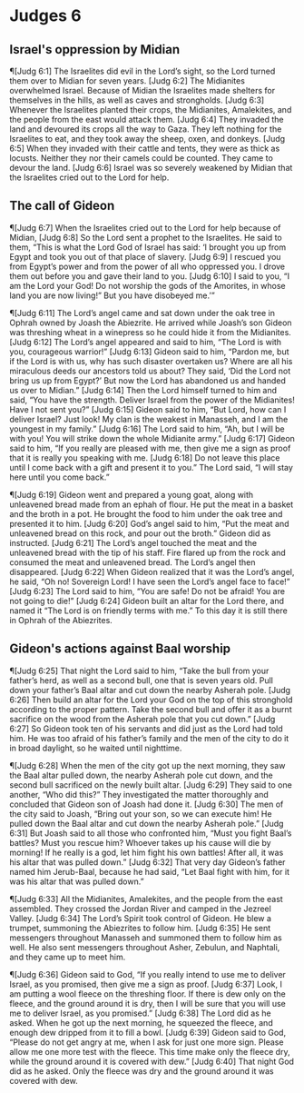 # Judges 6

## Israel's oppression by Midian
¶[Judg 6:1] The Israelites did evil in the Lord’s sight, so the Lord turned them over to Midian for seven years.
[Judg 6:2] The Midianites overwhelmed Israel. Because of Midian the Israelites made shelters for themselves in the hills, as well as caves and strongholds.
[Judg 6:3] Whenever the Israelites planted their crops, the Midianites, Amalekites, and the people from the east would attack them.
[Judg 6:4] They invaded the land and devoured its crops all the way to Gaza. They left nothing for the Israelites to eat, and they took away the sheep, oxen, and donkeys.
[Judg 6:5] When they invaded with their cattle and tents, they were as thick as locusts. Neither they nor their camels could be counted. They came to devour the land.
[Judg 6:6] Israel was so severely weakened by Midian that the Israelites cried out to the Lord for help.

## The call of Gideon
¶[Judg 6:7] When the Israelites cried out to the Lord for help because of Midian,
[Judg 6:8] So the Lord sent a prophet to the Israelites. He said to them, “This is what the Lord God of Israel has said: ‘I brought you up from Egypt and took you out of that place of slavery.
[Judg 6:9] I rescued you from Egypt’s power and from the power of all who oppressed you. I drove them out before you and gave their land to you.
[Judg 6:10] I said to you, “I am the Lord your God! Do not worship the gods of the Amorites, in whose land you are now living!” But you have disobeyed me.’”

¶[Judg 6:11] The Lord’s angel came and sat down under the oak tree in Ophrah owned by Joash the Abiezrite. He arrived while Joash’s son Gideon was threshing wheat in a winepress so he could hide it from the Midianites.
[Judg 6:12] The Lord’s angel appeared and said to him, “The Lord is with you, courageous warrior!”
[Judg 6:13] Gideon said to him, “Pardon me, but if the Lord is with us, why has such disaster overtaken us? Where are all his miraculous deeds our ancestors told us about? They said, ‘Did the Lord not bring us up from Egypt?’ But now the Lord has abandoned us and handed us over to Midian.”
[Judg 6:14] Then the Lord himself turned to him and said, “You have the strength. Deliver Israel from the power of the Midianites! Have I not sent you?”
[Judg 6:15] Gideon said to him, “But Lord, how can I deliver Israel? Just look! My clan is the weakest in Manasseh, and I am the youngest in my family.”
[Judg 6:16] The Lord said to him, “Ah, but I will be with you! You will strike down the whole Midianite army.”
[Judg 6:17] Gideon said to him, “If you really are pleased with me, then give me a sign as proof that it is really you speaking with me.
[Judg 6:18] Do not leave this place until I come back with a gift and present it to you.” The Lord said, “I will stay here until you come back.”

¶[Judg 6:19] Gideon went and prepared a young goat, along with unleavened bread made from an ephah of flour. He put the meat in a basket and the broth in a pot. He brought the food to him under the oak tree and presented it to him.
[Judg 6:20] God’s angel said to him, “Put the meat and unleavened bread on this rock, and pour out the broth.” Gideon did as instructed.
[Judg 6:21] The Lord’s angel touched the meat and the unleavened bread with the tip of his staff. Fire flared up from the rock and consumed the meat and unleavened bread. The Lord’s angel then disappeared.
[Judg 6:22] When Gideon realized that it was the Lord’s angel, he said, “Oh no! Sovereign Lord! I have seen the Lord’s angel face to face!”
[Judg 6:23] The Lord said to him, “You are safe! Do not be afraid! You are not going to die!”
[Judg 6:24] Gideon built an altar for the Lord there, and named it “The Lord is on friendly terms with me.” To this day it is still there in Ophrah of the Abiezrites.

## Gideon's actions against Baal worship
¶[Judg 6:25] That night the Lord said to him, “Take the bull from your father’s herd, as well as a second bull, one that is seven years old. Pull down your father’s Baal altar and cut down the nearby Asherah pole.
[Judg 6:26] Then build an altar for the Lord your God on the top of this stronghold according to the proper pattern. Take the second bull and offer it as a burnt sacrifice on the wood from the Asherah pole that you cut down.”
[Judg 6:27] So Gideon took ten of his servants and did just as the Lord had told him. He was too afraid of his father’s family and the men of the city to do it in broad daylight, so he waited until nighttime.

¶[Judg 6:28] When the men of the city got up the next morning, they saw the Baal altar pulled down, the nearby Asherah pole cut down, and the second bull sacrificed on the newly built altar.
[Judg 6:29] They said to one another, “Who did this?” They investigated the matter thoroughly and concluded that Gideon son of Joash had done it.
[Judg 6:30] The men of the city said to Joash, “Bring out your son, so we can execute him! He pulled down the Baal altar and cut down the nearby Asherah pole.”
[Judg 6:31] But Joash said to all those who confronted him, “Must you fight Baal’s battles? Must you rescue him? Whoever takes up his cause will die by morning! If he really is a god, let him fight his own battles! After all, it was his altar that was pulled down.”
[Judg 6:32] That very day Gideon’s father named him Jerub-Baal, because he had said, “Let Baal fight with him, for it was his altar that was pulled down.”

¶[Judg 6:33] All the Midianites, Amalekites, and the people from the east assembled. They crossed the Jordan River and camped in the Jezreel Valley.
[Judg 6:34] The Lord’s Spirit took control of Gideon. He blew a trumpet, summoning the Abiezrites to follow him.
[Judg 6:35] He sent messengers throughout Manasseh and summoned them to follow him as well. He also sent messengers throughout Asher, Zebulun, and Naphtali, and they came up to meet him.

¶[Judg 6:36] Gideon said to God, “If you really intend to use me to deliver Israel, as you promised, then give me a sign as proof.
[Judg 6:37] Look, I am putting a wool fleece on the threshing floor. If there is dew only on the fleece, and the ground around it is dry, then I will be sure that you will use me to deliver Israel, as you promised.”
[Judg 6:38] The Lord did as he asked. When he got up the next morning, he squeezed the fleece, and enough dew dripped from it to fill a bowl.
[Judg 6:39] Gideon said to God, “Please do not get angry at me, when I ask for just one more sign. Please allow me one more test with the fleece. This time make only the fleece dry, while the ground around it is covered with dew.”
[Judg 6:40] That night God did as he asked. Only the fleece was dry and the ground around it was covered with dew.
